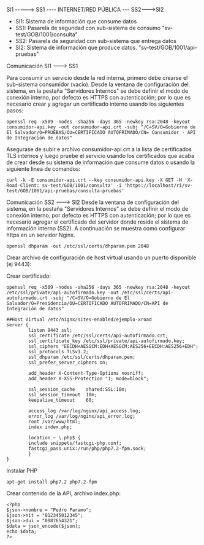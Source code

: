 
SI1 -----> SS1 ---- INTERNET/RED PÚBLICA --- SS2--->SI2

* SI1: Sistema de información que consume datos  
* SS1: Pasarela de seguridad con sub-sistema de consumo "sv-test/GOB/1001/consulta"
* SS2: Pasarela de seguridad con sub-sistema que entrega datos
* SI2: Sistema de información que produce datos. "sv-test/GOB/1001/api-pruebas"


Comunicación SI1 ---> SS1

Para consumir un servicio desde la red interna, primero debe crearse el sub-sistema consumidor (vacío). Desde la ventana de configuración del sistema, en la pestaña "Servidores Internos" se debe definir el modo de conexión interno, por defecto es HTTPS con autenticación; por lo que es necesario crear y agregar un certificado interno usando los siguientes pasos:  
  
```
openssl req -x509 -nodes -sha256 -days 365 -newkey rsa:2048 -keyout consumidor-api.key -out consumidor-api.crt -subj "/C=SV/O=Gobierno de El Salvador/O=PRUEBAS/OU=CERTIFICADO AUTOFRIMADO/CN= Consumidor - API de Integración de datos"
```

Asegurase de subir e archivo consumidor-api.crt a la lista de certificados TLS internos y luego pruebe el servicio usando los certificados que acaba de crear desde su sistema de información que consume datos o usando la siguiente linea de comandos:
```
curl -k -E consumidor-api.crt --key consumidor-api.key -X GET -H 'X-Road-Client: sv-test/GOB/1001/consulta' -i 'https://localhost/r1/sv-test/GOB/1001/api-pruebas/consulta-pruebas'
``` 

Comunicación SS2 ---> SI2
Desde la ventana de configuración del sistema, en la pestaña "Servidores Internos" se debe definir el modo de conexión interno, por defecto es HTTPS con autenticación; por lo que es necesario agregar el certificado del servidor donde reside el sistema de información interno (SS2).  A continuación se muestra como configurar https en un servidor Nginx. 


```
openssl dhparam -out /etc/ssl/certs/dhparam.pem 2048
```

Crear archivo de configuración de host virtual usando un puerto disponible (ej 9443):


Crear certificado:

```
openssl req -x509 -nodes -sha256 -days 365 -newkey rsa:2048 -keyout /etc/ssl/private/api-autofirmado.key -out /etc/ssl/certs/api-autofirmado.crt -subj "/C=SV/O=Gobierno de El Salvador/O=Presidencia/OU=CERTIFICADO AUTOFRIMADO/CN=API de Integración de datos"
```

```
##Host Virtual /etc/nignx/sites-enabled/ejemplo-xroad
server {
        listen 9443 ssl;
        ssl_certificate /etc/ssl/certs/api-autofirmado.crt;
        ssl_certificate_key /etc/ssl/private/api-autofirmado.key;
        ssl_ciphers "EECDH+AESGCM:EDH+AESGCM:AES256+EECDH:AES256+EDH";
        ssl_protocols TLSv1.2;
        ssl_dhparam /etc/ssl/certs/dhparam.pem;
        ssl_prefer_server_ciphers on;

        add_header X-Content-Type-Options nosniff;
        add_header X-XSS-Protection "1; mode=block";

        ssl_session_cache    shared:SSL:10m;
        ssl_session_timeout  10m;
        keepalive_timeout    60;
        
        access_log /var/log/nginx/api_access.log;
        error_log /var/log/nginx/api_error.log;
        root /var/www/html;
        index index.php;

        location ~ \.php$ {
        include snippets/fastcgi-php.conf;
        fastcgi_pass unix:/run/php/php7.2-fpm.sock;
        }
}
```
Instalar PHP
```
apt-get install php7.2 php7.2-fpm
```

Crear contenido de la API, archivo index.php:
 ```
 <?php 
$json->nombre = "Pedro Paramo";
$json->nit = "012345012345";
$json->dui = "0987654321";
$data = json_encode($json); 
echo $data; 
?> 
 ```

